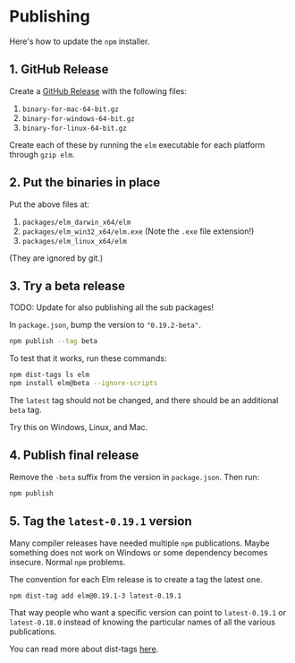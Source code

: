 # Publishing

Here's how to update the `npm` installer.


## 1. GitHub Release

Create a [GitHub Release](https://github.com/elm/compiler/releases) with the following files:

1. `binary-for-mac-64-bit.gz`
2. `binary-for-windows-64-bit.gz`
3. `binary-for-linux-64-bit.gz`

Create each of these by running the `elm` executable for each platform through `gzip elm`.

## 2. Put the binaries in place

Put the above files at:

1. `packages/elm_darwin_x64/elm`
2. `packages/elm_win32_x64/elm.exe` (Note the `.exe` file extension!)
3. `packages/elm_linux_x64/elm`

(They are ignored by git.)

## 3. Try a beta release

TODO: Update for also publishing all the sub packages!

In `package.json`, bump the version to `"0.19.2-beta"`.

```bash
npm publish --tag beta
```

To test that it works, run these commands:

```bash
npm dist-tags ls elm
npm install elm@beta --ignore-scripts
```

The `latest` tag should not be changed, and there should be an additional `beta` tag.

Try this on Windows, Linux, and Mac.


## 4. Publish final release

Remove the `-beta` suffix from the version in `package.json`. Then run:

```bash
npm publish
```


## 5. Tag the `latest-0.19.1` version

Many compiler releases have needed multiple `npm` publications. Maybe something does not work on Windows or some dependency becomes insecure. Normal `npm` problems.

The convention for each Elm release is to create a tag the latest one.

```bash
npm dist-tag add elm@0.19.1-3 latest-0.19.1
```

That way people who want a specific version can point to `latest-0.19.1` or `latest-0.18.0` instead of knowing the particular names of all the various publications.

You can read more about dist-tags [here](https://docs.npmjs.com/cli/dist-tag).

